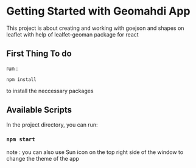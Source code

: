 # Getting Started with Geomahdi App

This project is about creating and working with goejson and shapes on leaflet with help of lealfet-geoman package for react

## First Thing To do

run :

`npm install`

to install the neccessary packages

## Available Scripts

In the project directory, you can run:

### `npm start`

note : you can also use Sun icon on the top right side of the window to change the theme of the app
